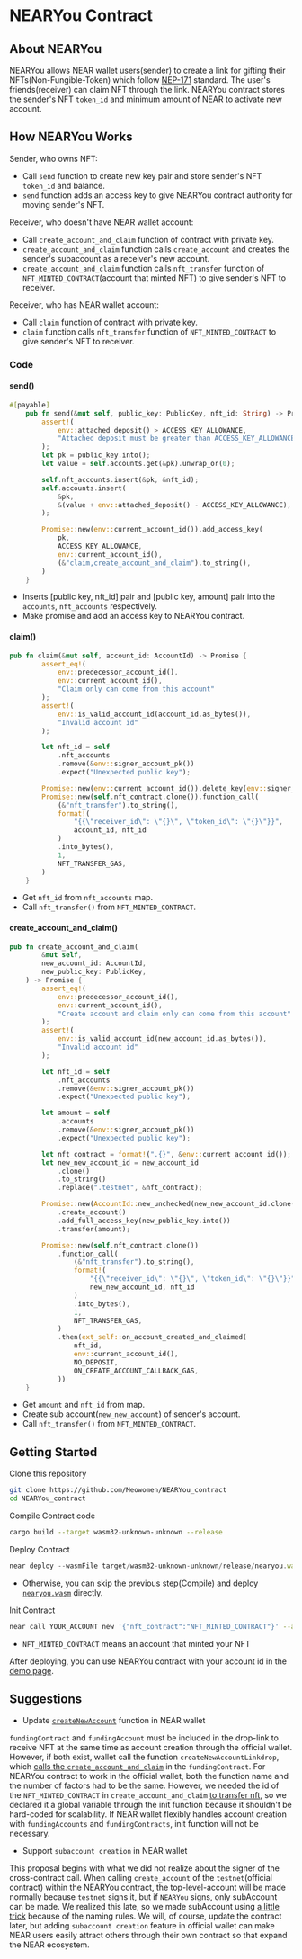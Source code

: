 # NEARYou Contract
## About NEARYou

NEARYou allows NEAR wallet users(sender) to create a link for gifting their NFTs(Non-Fungible-Token) which follow [NEP-171](https://github.com/near/NEPs/blob/ea409f07f8/specs/Standards/NonFungibleToken/Core.md) standard. The user's friends(receiver) can claim NFT through the link. NEARYou contract stores the sender's NFT ``token_id`` and minimum amount of NEAR to activate new account.

## How NEARYou Works

Sender, who owns NFT:

- Call `send` function to create new key pair and store sender's NFT `token_id` and balance.
- `send` function adds an access key to give NEARYou contract authority for moving sender's NFT.

Receiver, who doesn't have NEAR wallet account:

- Call `create_account_and_claim` function of contract with private key.
- `create_account_and_claim` function calls `create_account` and creates the sender's subaccount as a receiver's new account.
- `create_account_and_claim` function calls `nft_transfer` function of ``NFT_MINTED_CONTRACT``(account that minted NFT) to give sender's NFT to receiver.

Receiver, who has NEAR wallet account:

- Call `claim` function of contract with private key.
- `claim` function calls `nft_transfer` function of ``NFT_MINTED_CONTRACT`` to give sender's NFT to receiver.

### Code

#### **send()**

```rust
#[payable]
    pub fn send(&mut self, public_key: PublicKey, nft_id: String) -> Promise {
        assert!(
            env::attached_deposit() > ACCESS_KEY_ALLOWANCE,
            "Attached deposit must be greater than ACCESS_KEY_ALLOWANCE"
        );
        let pk = public_key.into();
        let value = self.accounts.get(&pk).unwrap_or(0);

        self.nft_accounts.insert(&pk, &nft_id);
        self.accounts.insert(
            &pk,
            &(value + env::attached_deposit() - ACCESS_KEY_ALLOWANCE),
        );

        Promise::new(env::current_account_id()).add_access_key(
            pk,
            ACCESS_KEY_ALLOWANCE,
            env::current_account_id(),
            (&"claim,create_account_and_claim").to_string(),
        )
    }
```

- Inserts [public key, nft_id] pair and [public key, amount] pair into the ``accounts``, ``nft_accounts`` respectively.
- Make promise and add an access key to NEARYou contract.

#### **claim()**

```rust
pub fn claim(&mut self, account_id: AccountId) -> Promise {
        assert_eq!(
            env::predecessor_account_id(),
            env::current_account_id(),
            "Claim only can come from this account"
        );
        assert!(
            env::is_valid_account_id(account_id.as_bytes()),
            "Invalid account id"
        );

        let nft_id = self
            .nft_accounts
            .remove(&env::signer_account_pk())
            .expect("Unexpected public key");

        Promise::new(env::current_account_id()).delete_key(env::signer_account_pk());
        Promise::new(self.nft_contract.clone()).function_call(
            (&"nft_transfer").to_string(),
            format!(
                "{{\"receiver_id\": \"{}\", \"token_id\": \"{}\"}}",
                account_id, nft_id
            )
            .into_bytes(),
            1,
            NFT_TRANSFER_GAS,
        )
    }
```

- Get `nft_id` from ``nft_accounts`` map.
- Call `nft_transfer()` from ``NFT_MINTED_CONTRACT``.

#### **create_account_and_claim()**

```rust
pub fn create_account_and_claim(
        &mut self,
        new_account_id: AccountId,
        new_public_key: PublicKey,
    ) -> Promise {
        assert_eq!(
            env::predecessor_account_id(),
            env::current_account_id(),
            "Create account and claim only can come from this account"
        );
        assert!(
            env::is_valid_account_id(new_account_id.as_bytes()),
            "Invalid account id"
        );

        let nft_id = self
            .nft_accounts
            .remove(&env::signer_account_pk())
            .expect("Unexpected public key");

        let amount = self
            .accounts
            .remove(&env::signer_account_pk())
            .expect("Unexpected public key");

        let nft_contract = format!(".{}", &env::current_account_id());
        let new_new_account_id = new_account_id
            .clone()
            .to_string()
            .replace(".testnet", &nft_contract);

        Promise::new(AccountId::new_unchecked(new_new_account_id.clone()))
            .create_account()
            .add_full_access_key(new_public_key.into())
            .transfer(amount);

        Promise::new(self.nft_contract.clone())
            .function_call(
                (&"nft_transfer").to_string(),
                format!(
                    "{{\"receiver_id\": \"{}\", \"token_id\": \"{}\"}}",
                    new_new_account_id, nft_id
                )
                .into_bytes(),
                1,
                NFT_TRANSFER_GAS,
            )
            .then(ext_self::on_account_created_and_claimed(
                nft_id,
                env::current_account_id(),
                NO_DEPOSIT,
                ON_CREATE_ACCOUNT_CALLBACK_GAS,
            ))
    }
```

- Get `amount` and `nft_id` from map.
- Create sub account(`new_new_account`) of sender's account.
- Call `nft_transfer()` from ``NFT_MINTED_CONTRACT``.

## Getting Started

Clone this repository

```bash
git clone https://github.com/Meowomen/NEARYou_contract
cd NEARYou_contract
```

Compile Contract code

```bash
cargo build --target wasm32-unknown-unknown --release
```

Deploy Contract

```jsx
near deploy --wasmFile target/wasm32-unknown-unknown/release/nearyou.wasm --accountId YOUR_ACCOUNT_HERE
```
- Otherwise, you can skip the previous step(Compile) and deploy [``nearyou.wasm``](https://github.com/Meowomen/NEARYou_contract/blob/master/res/nearyou.wasm) directly.

Init Contract

```bash
near call YOUR_ACCOUNT new '{"nft_contract":"NFT_MINTED_CONTRACT"}' --accountId SIGNER_ACCOUNT
```
- ``NFT_MINTED_CONTRACT`` means an account that minted your NFT

After deploying, you can use NEARYou contract with your account id in the [demo page](https://github.com/Meowomen/NEARYou/blob/master/README.md#modify-configjs).

## Suggestions

- Update [``createNewAccount``](https://github.com/near/near-wallet/blob/b98294ed8125ca63b6123f56195cc6d35995df37/packages/frontend/src/utils/wallet.js#L409) function in NEAR wallet

``fundingContract`` and ``fundingAccount`` must be included in the drop-link to receive NFT at the same time as account creation through the official wallet. However, if both exist, wallet call the function ``createNewAccountLinkdrop``, which [calls the ``create_account_and_claim``](https://github.com/near/near-wallet/blob/b98294ed8125ca63b6123f56195cc6d35995df37/packages/frontend/src/utils/wallet.js#L489) in the ``fundingContract``. For NEARYou contract to work in the official wallet, both the function name and the number of factors had to be the same. However, we needed the id of the ``NFT_MINTED_CONTRACT`` in ``create_account_and_claim`` [to transfer nft](https://github.com/Meowomen/NEARYou_contract/blob/master/src/lib.rs#L149), so we declared it a global variable through the init function because it shouldn't be hard-coded for scalability. If NEAR wallet flexibly handles account creation with ``fundingAccounts`` and ``fundingContracts``, init function will not be necessary.

- Support `subaccount creation` in NEAR wallet

This proposal begins with what we did not realize about the signer of the cross-contract call. When calling ``create_account`` of the ``testnet``(official contract) within the NEARYou contract, the top-level-account will be made normally because ``testnet`` signs it, but if ``NEARYou`` signs, only subAccount can be made. We realized this late, so we made subAccount using [a little trick](https://github.com/Meowomen/NEARYou_contract/blob/master/src/lib.rs#L139) because of the naming rules. We will, of course, update the contract later, but adding ``subaccount creation`` feature in official wallet can make NEAR users easily attract others through their own contract so that expand the NEAR ecosystem.
